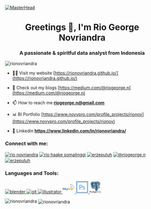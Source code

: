 [![MasterHead](https://nielseniq.com/wp-content/uploads/sites/4/2021/02/data-science-icon-animation-banner-clockwise-4.gif)](https://rionovriandra.github.io)
<h1 align="center">Greetings 🙌, I'm Rio George Novriandra</h1>
<h3 align="center">A passionate & spiritful data analyst from Indonesia</h3>


<p align="left"> <img src="https://komarev.com/ghpvc/?username=rionovriandra&label=Profile%20views&color=0e75b6&style=flat" alt="rionovriandra" /> </p>

- 👨‍💻 Visit my website [https://rionovriandra.github.io/](https://rionovriandra.github.io/)

- 📝 Check out my blogs [https://medium.com/@riogeorge.n](https://medium.com/@riogeorge.n)

- 📫 How to reach me **riogeorge.n@gmail.com**

- 📊 BI Portfolio [https://www.novypro.com/profile_projects/rionov](https://www.novypro.com/profile_projects/rionov)

- 🔗 Linkedin **https://www.linkedin.com/in/rionovriandra/**

<h3 align="left">Connect with me:</h3>
<p align="left">
<a href="https://linkedin.com/in/rio novriandra" target="blank"><img align="center" src="https://raw.githubusercontent.com/rahuldkjain/github-profile-readme-generator/master/src/images/icons/Social/linked-in-alt.svg" alt="rio novriandra" height="30" width="40" /></a>
<a href="https://fb.com/rio haake somalinggi" target="blank"><img align="center" src="https://raw.githubusercontent.com/rahuldkjain/github-profile-readme-generator/master/src/images/icons/Social/facebook.svg" alt="rio haake somalinggi" height="30" width="40" /></a>
<a href="https://instagram.com/erzepuluh" target="blank"><img align="center" src="https://raw.githubusercontent.com/rahuldkjain/github-profile-readme-generator/master/src/images/icons/Social/instagram.svg" alt="erzepuluh" height="30" width="40" /></a>
<a href="https://medium.com/@riogeorge.n" target="blank"><img align="center" src="https://raw.githubusercontent.com/rahuldkjain/github-profile-readme-generator/master/src/images/icons/Social/medium.svg" alt="@riogeorge.n" height="30" width="40" /></a>
<a href="https://www.youtube.com/c/erzepuluh" target="blank"><img align="center" src="https://raw.githubusercontent.com/rahuldkjain/github-profile-readme-generator/master/src/images/icons/Social/youtube.svg" alt="erzepuluh" height="30" width="40" /></a>
</p>

<h3 align="left">Languages and Tools:</h3>
<p align="left"> <a href="https://www.blender.org/" target="_blank" rel="noreferrer"> <img src="https://download.blender.org/branding/community/blender_community_badge_white.svg" alt="blender" width="40" height="40"/> </a> <a href="https://git-scm.com/" target="_blank" rel="noreferrer"> <img src="https://www.vectorlogo.zone/logos/git-scm/git-scm-icon.svg" alt="git" width="40" height="40"/> </a> <a href="https://www.adobe.com/in/products/illustrator.html" target="_blank" rel="noreferrer"> <img src="https://www.vectorlogo.zone/logos/adobe_illustrator/adobe_illustrator-icon.svg" alt="illustrator" width="40" height="40"/> </a> <a href="https://www.mysql.com/" target="_blank" rel="noreferrer"> <img src="https://raw.githubusercontent.com/devicons/devicon/master/icons/mysql/mysql-original-wordmark.svg" alt="mysql" width="40" height="40"/> </a> <a href="https://www.photoshop.com/en" target="_blank" rel="noreferrer"> <img src="https://raw.githubusercontent.com/devicons/devicon/master/icons/photoshop/photoshop-line.svg" alt="photoshop" width="40" height="40"/> </a> <a href="https://www.postgresql.org" target="_blank" rel="noreferrer"> <img src="https://raw.githubusercontent.com/devicons/devicon/master/icons/postgresql/postgresql-original-wordmark.svg" alt="postgresql" width="40" height="40"/> </a> </p>

<p><img align="left" src="https://github-readme-stats.vercel.app/api/top-langs?username=rionovriandra&show_icons=true&locale=en&layout=compact" alt="rionovriandra" /></p>

<p>&nbsp;<img align="center" src="https://github-readme-stats.vercel.app/api?username=rionovriandra&show_icons=true&locale=en" alt="rionovriandra" /></p>
